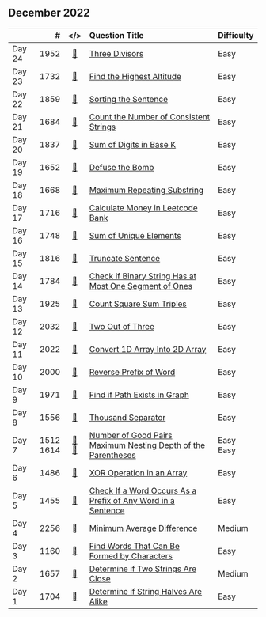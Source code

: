 ## December 2022

||#|</>|Question Title|Difficulty|
|:--|--:|:-:|:--|:--|
|Day 24|1952|[📎](../src/q_1951_2000/q1952.cc)|[Three Divisors](https://leetcode.com/problems/three-divisors/)|Easy|
|Day 23|1732|[📎](../src/q_1701_1750/q1732.cc)|[Find the Highest Altitude](https://leetcode.com/problems/find-the-highest-altitude/)|Easy|
|Day 22|1859|[📎](../src/q_1851_1900/q1859.cc)|[Sorting the Sentence](https://leetcode.com/problems/sorting-the-sentence/)|Easy|
|Day 21|1684|[📎](../src/q_1651_1700/q1684.cc)|[Count the Number of Consistent Strings](https://leetcode.com/problems/count-the-number-of-consistent-strings/)|Easy|
|Day 20|1837|[📎](../src/q_1801_1850/q1837.cc)|[Sum of Digits in Base K](https://leetcode.com/problems/sum-of-digits-in-base-k/)|Easy|
|Day 19|1652|[📎](../src/q_1651_1700/q1652.cc)|[Defuse the Bomb](https://leetcode.com/problems/defuse-the-bomb/)|Easy|
|Day 18|1668|[📎](../src/q_1651_1700/q1668.cc)|[Maximum Repeating Substring](https://leetcode.com/problems/maximum-repeating-substring/)|Easy|
|Day 17|1716|[📎](../src/q_1701_1750/q1716.cc)|[Calculate Money in Leetcode Bank](https://leetcode.com/problems/calculate-money-in-leetcode-bank/)|Easy|
|Day 16|1748|[📎](../src/q_1701_1750/q1748.cc)|[Sum of Unique Elements](https://leetcode.com/problems/sum-of-unique-elements/)|Easy|
|Day 15|1816|[📎](../src/q_1801_1850/q1816.cc)|[Truncate Sentence](https://leetcode.com/problems/truncate-sentence/)|Easy|
|Day 14|1784|[📎](../src/q_1751_1800/q1784.cc)|[Check if Binary String Has at Most One Segment of Ones](https://leetcode.com/problems/check-if-binary-string-has-at-most-one-segment-of-ones/)|Easy|
|Day 13|1925|[📎](../src/q_1901_1950/q1925.cc)|[Count Square Sum Triples](https://leetcode.com/problems/count-square-sum-triples/)|Easy|
|Day 12|2032|[📎](../src/q_2001_2050/q2032.cc)|[Two Out of Three](https://leetcode.com/problems/two-out-of-three/)|Easy|
|Day 11|2022|[📎](../src/q_2001_2050/q2022.cc)|[Convert 1D Array Into 2D Array](https://leetcode.com/problems/convert-1d-array-into-2d-array/)|Easy|
|Day 10|2000|[📎](../src/q_1951_2000/q2000.cc)|[Reverse Prefix of Word](https://leetcode.com/problems/reverse-prefix-of-word/)|Easy|
|Day 9|1971|[📎](../src/q_1951_2000/q1971.cc)|[Find if Path Exists in Graph](https://leetcode.com/problems/find-if-path-exists-in-graph/)|Easy|
|Day 8|1556|[📎](../src/q_1551_1600/q1556.cc)|[Thousand Separator](https://leetcode.com/problems/thousand-separator/)|Easy|
|Day 7|1512<br>1614|[📎](../src/q_1501_1550/q1512.cc)<br>[📎](../src/q_1601_1650/q1614.cc)|[Number of Good Pairs](https://leetcode.com/problems/number-of-good-pairs/)<br>[Maximum Nesting Depth of the Parentheses](https://leetcode.com/problems/maximum-nesting-depth-of-the-parentheses/)|Easy<br>Easy|
|Day 6|1486|[📎](../src/q_1451_1500/q1486.cc)|[XOR Operation in an Array](https://leetcode.com/problems/xor-operation-in-an-array/)|Easy|
|Day 5|1455|[📎](../src/q_1451_1500/q1455.cc)|[Check If a Word Occurs As a Prefix of Any Word in a Sentence](https://leetcode.com/problems/check-if-a-word-occurs-as-a-prefix-of-any-word-in-a-sentence/)|Easy|
|Day 4|2256|[📎](../src/q_2251_2300/q2256.cc)|[Minimum Average Difference](https://leetcode.com/problems/minimum-average-difference/)|Medium|
|Day 3|1160|[📎](../src/q_1151_1200/q1160.cc)|[Find Words That Can Be Formed by Characters](https://leetcode.com/problems/find-words-that-can-be-formed-by-characters/)|Easy|
|Day 2|1657|[📎](../src/q_1651_1700/q1657.cc)|[Determine if Two Strings Are Close](https://leetcode.com/problems/determine-if-two-strings-are-close/)|Medium|
|Day 1|1704|[📎](../src/q_1701_1750/q1704.cc)|[Determine if String Halves Are Alike](https://leetcode.com/problems/determine-if-string-halves-are-alike/)|Easy|

